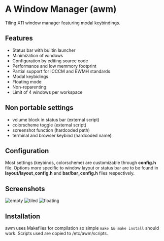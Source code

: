 # A Window Manager (awm)

Tiling X11 window manager featuring modal keybindings.

## Features
- Status bar with builtin launcher
- Minimization of windows
- Configuration by editing source code
- Performance and low memmory footprint
- Partial support for ICCCM and EWMH standards
- Modal keybidings
- Floating mode
- Non-reparenting
- Limit of 4 windows per workspace

## Non portable settings
- volume block in status bar (external script)
- colorscheme toggle (external script)
- screenshot function (hardcoded path)
- terminal and browser keybind (hardcoded name)

## Configuration
Most settings (keybinds, colorscheme) are customizable through **config.h** file.
Options more specific to window layout or status bar are to be found in
**layout/layout_config.h** and **bar/bar_config.h** files respectively.

## Screenshots
![empty](https://github.com/user-attachments/assets/4bc23708-2048-4c90-932a-75e25e95c462)
![tiled](https://github.com/user-attachments/assets/2719d272-c37d-4dd7-8a5d-109a4240e72a)
![floating](https://github.com/user-attachments/assets/bf06e33c-573e-4daf-ba62-76f2eb6215c4)

## Installation
awm uses Makefiles for compilation so simple `make && make install` should work.
Scripts used are copied to /etc/awm/scripts.

